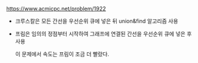 https://www.acmicpc.net/problem/1922


- 크루스칼은 모든 간선을 우선순위 큐에 넣은 뒤 union&find 알고리즘 사용
- 프림은 임의의 정점부터 시작하여 그래프에 연결된 간선을 우선순위 큐에 넣은 후 사용

  이 문제에서 속도는 프림이 조금 더 빨랐다.
